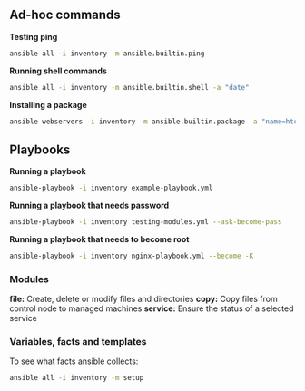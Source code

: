 ## Ad-hoc commands

**Testing ping**
``` bash
ansible all -i inventory -m ansible.builtin.ping
```

**Running shell commands**
``` bash
ansible all -i inventory -m ansible.builtin.shell -a "date"
```

**Installing a package**
```bash
ansible webservers -i inventory -m ansible.builtin.package -a "name=htop state=present" -b -K
```

## Playbooks

**Running a playbook**
``` bash
ansible-playbook -i inventory example-playbook.yml
```
**Running a playbook that needs password**
``` bash
ansible-playbook -i inventory testing-modules.yml --ask-become-pass
```
**Running a playbook that needs to become root**
```bash
ansible-playbook -i inventory nginx-playbook.yml --become -K
```

### Modules

**file:** Create, delete or modify files and directories
**copy:** Copy files from control node to managed machines
**service:** Ensure the status of a selected service 

### Variables, facts and templates

To see what facts ansible collects:
```bash
ansible all -i inventory -m setup
```
